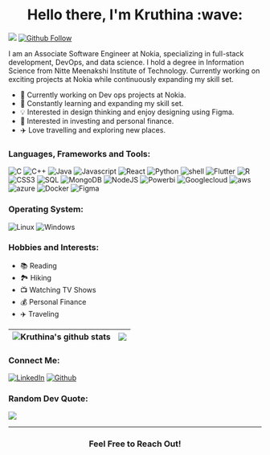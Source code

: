 <h1 align="center"> Hello there, I'm Kruthina :wave:	</h1>

![](https://komarev.com/ghpvc/?username=Kruthina)
[![Github Follow](https://img.shields.io/github/followers/Kruthina?label=Follow%20Me&style=social)](https://github.com/Kruthina)


I am an Associate Software Engineer at Nokia, specializing in full-stack development, DevOps, and data science. I hold a degree in Information Science from Nitte Meenakshi Institute of Technology. Currently working on exciting projects at Nokia while continuously expanding my skill set. 

- 🔭 Currently working on Dev ops projects at Nokia.
- 🌱 Constantly learning and expanding my skill set.
- 💡 Interested in design thinking and enjoy designing using Figma.
- 💼 Interested in investing and personal finance.
- ✈️  Love travelling and exploring new places.

### Languages, Frameworks and Tools:
![C](https://img.shields.io/badge/C-00599C?style=for-the-badge&logo=c&logoColor=white) ![C++](https://img.shields.io/badge/C%2B%2B-00599C?style=for-the-badge&logo=c%2B%2B&logoColor=white) ![Java](https://img.shields.io/badge/Java-ED8B00?style=for-the-badge&logo=java&logoColor=white) ![Javascript](https://img.shields.io/badge/JavaScript-F7DF1E?style=for-the-badge&logo=javascript&logoColor=black) ![React](https://img.shields.io/badge/React-20232A?style=for-the-badge&logo=react&logoColor=61DAFB) ![Python](https://img.shields.io/badge/Python-14354C?style=for-the-badge&logo=python&logoColor=white) ![shell](https://img.shields.io/badge/Shell_Script-121011?style=for-the-badge&logo=gnu-bash&logoColor=white) ![Flutter](https://img.shields.io/badge/Flutter-02569B?style=for-the-badge&logo=flutter&logoColor=white) ![R](https://img.shields.io/badge/R-276DC3?style=for-the-badge&logo=r&logoColor=white) ![CSS3](https://img.shields.io/badge/css3-%231572B6.svg?style=for-the-badge&logo=css3&logoColor=white)
![SQL](https://img.shields.io/badge/MySQL-005C84?style=for-the-badge&logo=mysql&logoColor=white) ![MongoDB](https://img.shields.io/badge/MongoDB-4EA94B?style=for-the-badge&logo=mongodb&logoColor=white) ![NodeJS](https://img.shields.io/badge/node.js-6DA55F?style=for-the-badge&logo=node.js&logoColor=white) 
![Powerbi](https://img.shields.io/badge/power_bi-F2C811?style=for-the-badge&logo=powerbi&logoColor=black)
![Googlecloud](https://img.shields.io/badge/Google_Cloud-4285F4?style=for-the-badge&logo=google-cloud&logoColor=white) ![aws](https://img.shields.io/badge/Amazon_AWS-FF9900?style=for-the-badge&logo=amazonaws&logoColor=white) ![azure](https://img.shields.io/badge/microsoft%20azure-0089D6?style=for-the-badge&logo=microsoft-azure&logoColor=white) ![Docker](https://img.shields.io/badge/docker-%230db7ed.svg?style=for-the-badge&logo=docker&logoColor=white)
![Figma](https://img.shields.io/badge/Figma-F24E1E?style=for-the-badge&logo=figma&logoColor=white)


### Operating System:
![Linux](https://img.shields.io/badge/Linux-FCC624?style=for-the-badge&logo=linux&logoColor=black
)
![Windows](https://img.shields.io/badge/Windows-0078D6?style=for-the-badge&logo=windows&logoColor=white)


### Hobbies and Interests:
- 📚 Reading
- 🏞️ Hiking
- 📺 Watching TV Shows
- 💰 Personal Finance
- ✈️ Traveling

| <img align="center" src="https://github-readme-stats.vercel.app/api?username=Kruthina&show_icons=true&include_all_commits=true&theme=buefy&hide_border=true" alt="Kruthina's github stats" /> | <img align="center" src="https://github-readme-stats.vercel.app/api/top-langs/?username=Kruthina&layout=compact&theme=buefy&hide_border=true" /> |
| ------------- | ------------- |


### Connect Me:
[![LinkedIn](https://img.shields.io/badge/LinkedIn-0077B5?style=for-the-badge&logo=linkedin&logoColor=white)](https://www.linkedin.com/in/kruthina-u-5515a6239/) [![Github](https://img.shields.io/badge/GitHub-100000?style=for-the-badge&logo=github&logoColor=white)](https://github.com/Kruthina) 


### Random Dev Quote:
![](https://quotes-github-readme.vercel.app/api?type=horizontal&theme=vue)

---
<div align="center">

### Feel Free to Reach Out!

</div>




